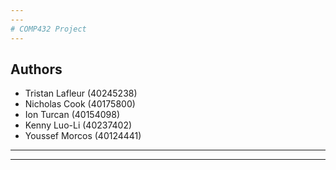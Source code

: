 ```yaml
---
---
# COMP432 Project
---
```

## Authors
- Tristan Lafleur (40245238)
- Nicholas Cook (40175800)
- Ion Turcan (40154098)
- Kenny Luo-Li (40237402)
- Youssef Morcos (40124441)
---
---